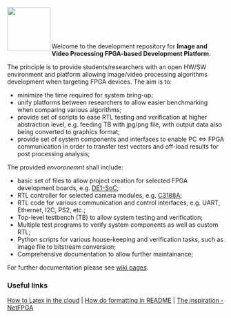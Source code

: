 <img src="https://cloud.githubusercontent.com/assets/11151121/6693644/656b4722-cccc-11e4-9581-82554ab09585.png" align="left" height="100" >
<br><br><br><br>

Welcome to the development repository for **Image and Video Processing FPGA-based Development Platform**. 

The principle is to provide students/researchers with an open HW/SW environment and platform allowing image/video processing algorithms development when targeting FPGA devices. The aim is to:
- minimize the time required for system bring-up; 
- unify platforms between researchers to allow easier benchmarking when comparing various algorithms;
- provide set of scripts to ease RTL testing and verification at higher abstraction level, e.g. feeding TB with jpg/png file, with output data also being converted to graphics format;
- provide set of system components and interfaces to enable PC <=> FPGA communication in order to transfer test vectors and off-load results for post processing analysis;


The provided _envoronemnt_ shall include:
- basic set of files to allow project creation for selected FPGA development boards, e.g. [DE1-SoC](http://www.altera.co.uk/education/univ/materials/boards/de1-soc/unv-de1-soc-board.html);
- RTL controller for selected camera modules, e.g. [C3188A](https://www.quasarelectronics.co.uk/Item/c3188a-digital-output-cmos-colour-camera-module-omnivision-ov7620);
- RTL code for various communication and control interfaces, e.g. UART, Ethernet, I2C, PS2, etc.;
- Top-level testbench (TB) to allow system testing and verification;
- Multiple test programs to verify system components as well as custom RTL;
- Python scripts for various house-keeping and verification tasks, such as image file to bitstream conversion;
- Comprehensive documentation to allow further maintainance;

For further documentation please see [wiki pages](https://github.com/imgFPGA/imgFPGA/wiki).

### Useful links

[How to Latex in the cloud](https://www.sharelatex.com/) | [How do formatting in README](https://help.github.com/articles/markdown-basics/) | [The inspiration - NetFPGA](https://github.com/NetFPGA/)
